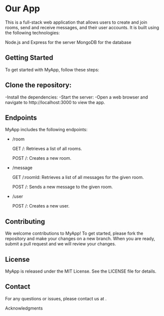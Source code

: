 # Our App
This is a full-stack web application that allows users to create and join rooms, send and receive messages, and their user accounts. It is built using the following technologies:

Node.js and Express for the server
MongoDB for the database

## Getting Started
To get started with MyApp, follow these steps:

## Clone the repository:
-Install the dependencies:
-Start the server:
-Open a web browser and navigate to http://localhost:3000 to view the app.

## Endpoints
MyApp includes the following endpoints:

- /room

  GET /: Retrieves a list of all rooms.

  POST /: Creates a new room.

- /message

  GET /:roomId: Retrieves a list of all messages for the given room.

  POST /: Sends a new message to the given room.

- /user

  POST /: Creates a new user.

## Contributing
We welcome contributions to MyApp! To get started, please fork the repository and make your changes on a new branch. When you are ready, submit a pull request and we will review your changes.

## License
MyApp is released under the MIT License. See the LICENSE file for details.

## Contact
For any questions or issues, please contact us at .

Acknowledgments